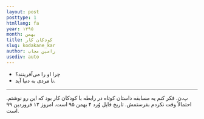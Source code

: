 ```yaml
---
layout: post
posttype: 1
htmllang: fa
year: ۱۳۹۵
month: بهمن
title: کودکان کار
slug: kodakane_kar
author: رامین مجاب
usediv: auto
---
```


- چرا او را می‌آفرینند؟
- تا مردی به دنیا آید.

---
پ.ن. فکر کنم یه مسابقه داستان کوتاه در رابطه با کودکان کار بود که این رو نوشتم. احتمالاً وقت نکردم بفرستمش. تاریخ فایل وُرد ۴ بهمن ۹۵ است. امروز ۱۲ فروردین ۹۹ است.